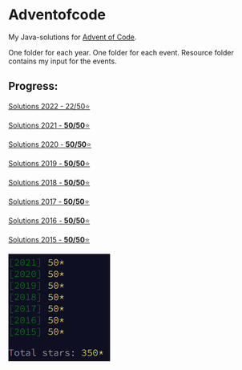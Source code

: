 # Adventofcode
My Java-solutions for [Advent of Code](https://adventofcode.com/).

One folder for each year. One folder for each event. Resource folder contains my input for the events.

## Progress:

[Solutions 2022 - 22/50⭐](src/main/java/net/eugenpaul/adventofcode/y2022)

[Solutions 2021 - **50/50**⭐](src/main/java/net/eugenpaul/adventofcode/y2021)

[Solutions 2020 - **50/50**⭐](src/main/java/net/eugenpaul/adventofcode/y2020)

[Solutions 2019 - **50/50**⭐](src/main/java/net/eugenpaul/adventofcode/y2019)

[Solutions 2018 - **50/50**⭐](src/main/java/net/eugenpaul/adventofcode/y2018)

[Solutions 2017 - **50/50**⭐](src/main/java/net/eugenpaul/adventofcode/y2017)

[Solutions 2016 - **50/50**⭐](src/main/java/net/eugenpaul/adventofcode/y2016)

[Solutions 2015 - **50/50**⭐](src/main/java/net/eugenpaul/adventofcode/y2015) 

![Stars](doc/img/total.png "Total stars!")